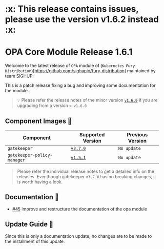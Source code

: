 <h1>:x: This release contains issues, please use the version v1.6.2 instead :x:</h1>

# OPA Core Module Release 1.6.1

Welcome to the latest release of `OPA` module of (`Kubernetes Fury
Distribution`)[https://github.com/sighupio/fury-distribution] maintained by team
SIGHUP.

This is a patch release fixing a bug and improving some documentation for the module.

> 💡 Please refer the release notes of the minor version
> [`v1.6.0`](https://github.com/sighupio/fury-kubernetes-opa/releases/tag/v1.6.0)
> if you are upgrading from a version `< v1.6.0`

## Component Images 🚢

| Component                   | Supported Version                                                                     | Previous Version |
|-----------------------------|---------------------------------------------------------------------------------------|------------------|
| `gatekeeper`                | [`v3.7.0`](https://github.com/open-policy-agent/gatekeeper/releases/tag/v3.7.0)       | `No update`      |
| `gatekeeper-policy-manager` | [`v1.5.1`](https://github.com/sighupio/gatekeeper-policy-manager/releases/tag/v0.5.1) | `No update`      |

> Please refer the individual release notes to get a detailed info on the
> releases. Eventhough gatekeeper `v3.7.0` has no breaking changes, it is worth having a look.

## Documentation 📕

- [#45](https://github.com/sighupio/fury-kubernetes-opa/pulls/45) Improve
  and restructure the documentation of the opa module

## Update Guide 🦮

Since this is only a documentation update, no changes are to be made to the installment of this update.
